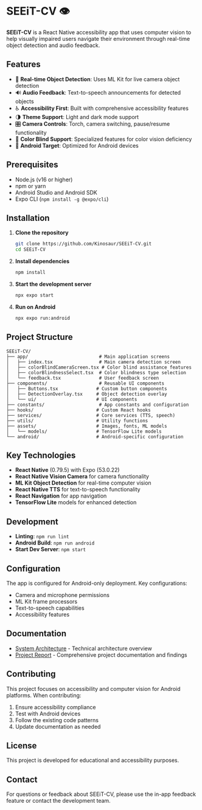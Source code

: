 # SEEiT-CV 👁️

**SEEiT-CV** is a React Native accessibility app that uses computer vision to help visually impaired users navigate their environment through real-time object detection and audio feedback.

## Features

- 🎥 **Real-time Object Detection**: Uses ML Kit for live camera object detection
- 🔊 **Audio Feedback**: Text-to-speech announcements for detected objects
- ♿ **Accessibility First**: Built with comprehensive accessibility features
- 🌗 **Theme Support**: Light and dark mode support
- 🎛️ **Camera Controls**: Torch, camera switching, pause/resume functionality
- 🔄 **Color Blind Support**: Specialized features for color vision deficiency
- 📱 **Android Target**: Optimized for Android devices

## Prerequisites

- Node.js (v16 or higher)
- npm or yarn
- Android Studio and Android SDK
- Expo CLI (`npm install -g @expo/cli`)

## Installation

1. **Clone the repository**
   ```bash
   git clone https://github.com/Kinosaur/SEEiT-CV.git
   cd SEEiT-CV
   ```

2. **Install dependencies**
   ```bash
   npm install
   ```

3. **Start the development server**
   ```bash
   npx expo start
   ```

4. **Run on Android**
   ```bash
   npx expo run:android
   ```

## Project Structure

```
SEEiT-CV/
├── app/                          # Main application screens
│   ├── index.tsx                 # Main camera detection screen
│   ├── colorBlindCameraScreen.tsx # Color blind assistance features
│   ├── colorBlindnessSelect.tsx  # Color blindness type selection
│   └── feedback.tsx              # User feedback screen
├── components/                   # Reusable UI components
│   ├── Buttons.tsx              # Custom button components
│   ├── DetectionOverlay.tsx     # Object detection overlay
│   └── ui/                      # UI components
├── constants/                    # App constants and configuration
├── hooks/                       # Custom React hooks
├── services/                    # Core services (TTS, speech)
├── utils/                       # Utility functions
├── assets/                      # Images, fonts, ML models
│   └── models/                  # TensorFlow Lite models
└── android/                     # Android-specific configuration
```

## Key Technologies

- **React Native** (0.79.5) with Expo (53.0.22)
- **React Native Vision Camera** for camera functionality
- **ML Kit Object Detection** for real-time computer vision
- **React Native TTS** for text-to-speech functionality
- **React Navigation** for app navigation
- **TensorFlow Lite** models for enhanced detection

## Development

- **Linting**: `npm run lint`
- **Android Build**: `npm run android`
- **Start Dev Server**: `npm start`

## Configuration

The app is configured for Android-only deployment. Key configurations:
- Camera and microphone permissions
- ML Kit frame processors
- Text-to-speech capabilities
- Accessibility features

## Documentation

- [System Architecture](./app/system_architecture.md) - Technical architecture overview
- [Project Report](.docs/SEEiT_Senior_Porject_1_report.pdf) - Comprehensive project documentation and findings

## Contributing

This project focuses on accessibility and computer vision for Android platforms. When contributing:

1. Ensure accessibility compliance
2. Test with Android devices
3. Follow the existing code patterns
4. Update documentation as needed

## License

This project is developed for educational and accessibility purposes.

## Contact

For questions or feedback about SEEiT-CV, please use the in-app feedback feature or contact the development team.
